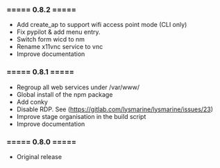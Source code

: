 ### ===== 0.8.2 =====
 - Add create_ap to support wifi access point mode (CLI only)
 - Fix pypilot & add menu entry.
 - Switch form wicd to nm
 - Rename x11vnc service to vnc
 - Improve documentation

### ===== 0.8.1 =====
 - Regroup all web services under /var/www/
 - Global install of the npm package
 - Add conky
 - Disable RDP. See (https://gitlab.com/lysmarine/lysmarine/issues/23)
 - Improve stage organisation in the build script
 - Improve documentation

### ===== 0.8.0 =====
 - Original release
